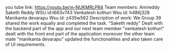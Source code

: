 you tube link: https://youtu.be/m-NUKMRLPR4
Team members: 
Amireddy Saketh Reddy WSU id:t663v743
Venkatesh kothuri Wsu id: h486j328
Manikanta devarapu Wsu id: z435w582
Description of work:
We Group 39 shared the work equally and completed the task. "Saketh reddy" Dealt with the backend part of the app and our next team member "venkatesh kothuri" dealt with the front end part of the application moreover the other team mate "manikanta devarapu" updated the functionalities and also taken care of UI requirements.
